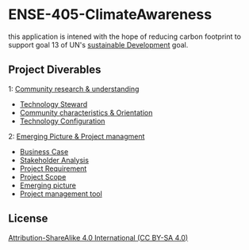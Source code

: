 # ENSE-405-ClimateAwareness
this application is intened with the hope of reducing carbon footprint to support goal 13 of UN's [sustainable Development](https://www.un.org/sustainabledevelopment/climate-change/) goal.


## Project Diverables
1: [Community research & understanding](https://github.com/moehared/ENSE-405-Community_car_pool/tree/main/Documentation/Community%20research%20%26%20understanding) <br />
* [Technology Steward](https://github.com/moehared/ENSE-405-ClimateAwareness/blob/main/Documentation/Community%20research%20%26%20understanding/P01%20-%20405%20-%20Activity%20-%20Technology%20Steward.pdf) <br />
* [Community characteristics & Orientation](https://github.com/moehared/ENSE-405-ClimateAwareness/blob/main/Documentation/Community%20research%20%26%20understanding/P02%20-%20405%20-%20Activity%20-%20Community%20characteristics%20%20orientation.pdf) <br />
* [Technology Configuration](https://github.com/moehared/ENSE-405-ClimateAwareness/blob/main/Documentation/Community%20research%20%26%20understanding/P03%20-%20405%20-%20Activity%20-%20Technology%20configuration%20inventory.pdf)<br />



2: [Emerging Picture & Project managment](https://github.com/moehared/ENSE-405-ClimateAwareness/tree/main/Documentation/Emerging%20Picture%20%26%20Project%20managment) <br />
* [Business Case](https://github.com/moehared/ENSE-405-ClimateAwareness/blob/main/Documentation/Emerging%20Picture%20%26%20Project%20managment/Ch%202%20-%20Business%20Case%20Template.pdf) <br />
* [Stakeholder Analysis](https://github.com/moehared/ENSE-405-ClimateAwareness/blob/main/Documentation/Emerging%20Picture%20%26%20Project%20managment/Ch%203%20-%20Stakeholder%20Analysis%20Template.pdf) <br />
* [Project Requirement](https://github.com/moehared/ENSE-405-ClimateAwareness/blob/main/Documentation/Emerging%20Picture%20%26%20Project%20managment/Ch%204%20-%20Project%20Requirements%20Template.pdf) <br />
* [Project Scope](https://github.com/moehared/ENSE-405-ClimateAwareness/blob/main/Documentation/Emerging%20Picture%20%26%20Project%20managment/Ch%204%20-%20Project%20Scope%20Statement%20Template.pdf) <br />
* [Emerging picture](https://github.com/moehared/ENSE-405-ClimateAwareness/blob/main/Documentation/Emerging%20Picture%20%26%20Project%20managment/P04%20-%20405%20-%20Activity%20-%20Drafting%20an%20emerging%20picture2.pdf) <br />
* [Project management tool](https://app.milanote.com/1L9AdB1wp5gp4W/climate-awareness?p=MSoK3mXVPyX)




## License 

[Attribution-ShareAlike 4.0 International (CC BY-SA 4.0)](https://creativecommons.org/licenses/by-sa/4.0/)
